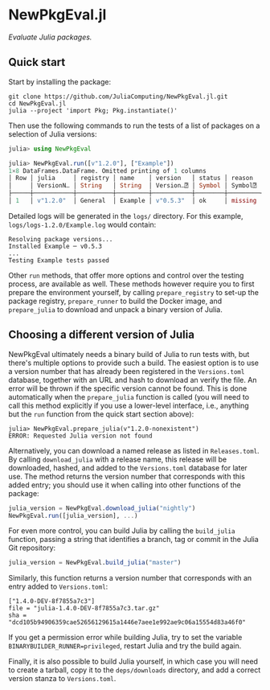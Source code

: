 # NewPkgEval.jl

*Evaluate Julia packages.*


## Quick start

Start by installing the package:

```shell
git clone https://github.com/JuliaComputing/NewPkgEval.jl.git
cd NewPkgEval.jl
julia --project 'import Pkg; Pkg.instantiate()'
```

Then use the following commands to run the tests of a list of packages on a selection of
Julia versions:

```julia
julia> using NewPkgEval

julia> NewPkgEval.run([v"1.2.0"], ["Example"])
1×8 DataFrames.DataFrame. Omitted printing of 1 columns
│ Row │ julia     │ registry │ name    │ version   │ status │ reason  │ duration │
│     │ VersionN… │ String   │ String  │ Version…⍰ │ Symbol │ Symbol⍰ │ Float64  │
├─────┼───────────┼──────────┼─────────┼───────────┼────────┼─────────┼──────────┤
│ 1   │ v"1.2.0"  │ General  │ Example │ v"0.5.3"  │ ok     │ missing │ 7.135    │
```

Detailed logs will be generated in the `logs/` directory. For this example,
`logs/logs-1.2.0/Example.log` would contain:

```
Resolving package versions...
Installed Example ─ v0.5.3
...
Testing Example tests passed
```

Other `run` methods, that offer more options and control over the testing process, are
available as well. These methods however require you to first prepare the environment
yourself, by calling `prepare_registry` to set-up the package registry, `prepare_runner` to
build the Docker image, and `prepare_julia` to download and unpack a binary version of
Julia.


## Choosing a different version of Julia

NewPkgEval ultimately needs a binary build of Julia to run tests with, but there's multiple
options to provide such a build. The easiest option is to use a version number that has
already been registered in the `Versions.toml` database, together with an URL and hash to
download an verify the file. An error will be thrown if the specific version cannot be
found. This is done automatically when the `prepare_julia` function is called (you will need
to call this method explicitly if you use a lower-level interface, i.e., anything but the
`run` function from the quick start section above):

```
julia> NewPkgEval.prepare_julia(v"1.2.0-nonexistent")
ERROR: Requested Julia version not found
```

Alternatively, you can download a named release as listed in `Releases.toml`. By calling
`download_julia` with a release name, this release will be downloaded, hashed, and added to
the `Versions.toml` database for later use. The method returns the version number that
corresponds with this added entry; you should use it when calling into other functions of
the package:

```julia
julia_version = NewPkgEval.download_julia("nightly")
NewPkgEval.run([julia_version], ...)
```

For even more control, you can build Julia by calling the `build_julia` function, passing a
string that identifies a branch, tag or commit in the Julia Git repository:

```julia
julia_version = NewPkgEval.build_julia("master")
```

Similarly, this function returns a version number that corresponds with an entry added to
`Versions.toml`:

```
["1.4.0-DEV-8f7855a7c3"]
file = "julia-1.4.0-DEV-8f7855a7c3.tar.gz"
sha = "dcd105b94906359cae52656129615a1446e7aee1e992ae9c06a15554d83a46f0"
```

If you get a permission error while building Julia, try to set the variable
`BINARYBUILDER_RUNNER=privileged`, restart Julia and try the build again.

Finally, it is also possible to build Julia yourself, in which case you will need to create
a tarball, copy it to the `deps/downloads` directory, and add a correct version stanza to
`Versions.toml`.
